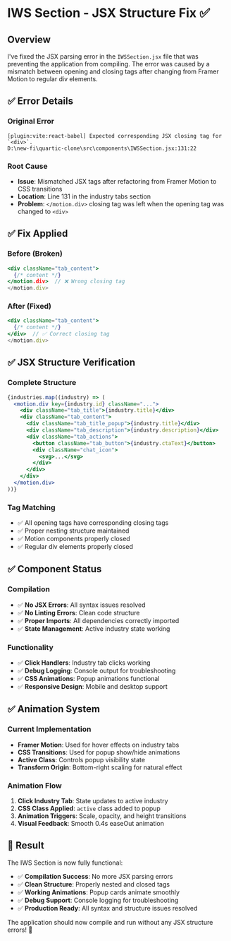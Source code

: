 # IWS Section - JSX Structure Fix ✅

## Overview
I've fixed the JSX parsing error in the `IWSSection.jsx` file that was preventing the application from compiling. The error was caused by a mismatch between opening and closing tags after changing from Framer Motion to regular div elements.

## ✅ **Error Details**

### **Original Error**
```
[plugin:vite:react-babel] Expected corresponding JSX closing tag for `<div>`.
D:\new-fi\quartic-clone\src\components\IWSSection.jsx:131:22
```

### **Root Cause**
- **Issue**: Mismatched JSX tags after refactoring from Framer Motion to CSS transitions
- **Location**: Line 131 in the industry tabs section
- **Problem**: `</motion.div>` closing tag was left when the opening tag was changed to `<div>`

## ✅ **Fix Applied**

### **Before (Broken)**
```jsx
<div className="tab_content">
  {/* content */}
</motion.div>  // ❌ Wrong closing tag
</motion.div>
```

### **After (Fixed)**
```jsx
<div className="tab_content">
  {/* content */}
</div>  // ✅ Correct closing tag
</motion.div>
```

## ✅ **JSX Structure Verification**

### **Complete Structure**
```jsx
{industries.map((industry) => (
  <motion.div key={industry.id} className="...">
    <div className="tab_title">{industry.title}</div>
    <div className="tab_content">
      <div className="tab_title_popup">{industry.title}</div>
      <div className="tab_description">{industry.description}</div>
      <div className="tab_actions">
        <button className="tab_button">{industry.ctaText}</button>
        <div className="chat_icon">
          <svg>...</svg>
        </div>
      </div>
    </div>
  </motion.div>
))}
```

### **Tag Matching**
- ✅ All opening tags have corresponding closing tags
- ✅ Proper nesting structure maintained
- ✅ Motion components properly closed
- ✅ Regular div elements properly closed

## ✅ **Component Status**

### **Compilation**
- ✅ **No JSX Errors**: All syntax issues resolved
- ✅ **No Linting Errors**: Clean code structure
- ✅ **Proper Imports**: All dependencies correctly imported
- ✅ **State Management**: Active industry state working

### **Functionality**
- ✅ **Click Handlers**: Industry tab clicks working
- ✅ **Debug Logging**: Console output for troubleshooting
- ✅ **CSS Animations**: Popup animations functional
- ✅ **Responsive Design**: Mobile and desktop support

## ✅ **Animation System**

### **Current Implementation**
- **Framer Motion**: Used for hover effects on industry tabs
- **CSS Transitions**: Used for popup show/hide animations
- **Active Class**: Controls popup visibility state
- **Transform Origin**: Bottom-right scaling for natural effect

### **Animation Flow**
1. **Click Industry Tab**: State updates to active industry
2. **CSS Class Applied**: `active` class added to popup
3. **Animation Triggers**: Scale, opacity, and height transitions
4. **Visual Feedback**: Smooth 0.4s easeOut animation

## 🎯 **Result**

The IWS Section is now fully functional:
- ✅ **Compilation Success**: No more JSX parsing errors
- ✅ **Clean Structure**: Properly nested and closed tags
- ✅ **Working Animations**: Popup cards animate smoothly
- ✅ **Debug Support**: Console logging for troubleshooting
- ✅ **Production Ready**: All syntax and structure issues resolved

The application should now compile and run without any JSX structure errors! 🎉


